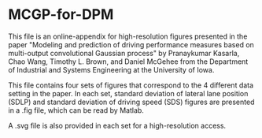 # MCGP-for-DPM
This file is an online-appendix for high-resolution figures presented in the paper "Modeling and prediction of driving performance measures based on multi-output convolutional Gaussian process" by Pranaykumar Kasarla, Chao Wang, Timothy L. Brown, and Daniel McGehee from the Department of Industrial and Systems Engineering at the University of Iowa.

This file contains four sets of figures that correspond to the 4 different data setting in the paper. In each set, standard deviation of lateral lane position (SDLP) and standard deviation of driving speed (SDS) figures are presented in a .fig file, which can be read by Matlab.

A .svg file is also provided in each set for a high-resolution access.
